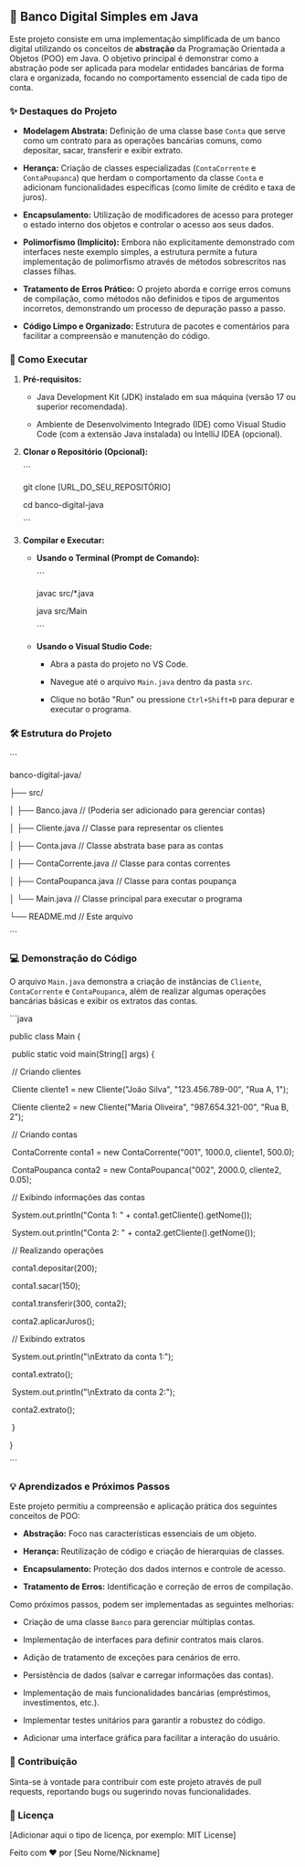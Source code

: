 ## 🏦 Banco Digital Simples em Java

Este projeto consiste em uma implementação simplificada de um banco digital utilizando os conceitos de **abstração** da Programação Orientada a Objetos (POO) em Java. O objetivo principal é demonstrar como a abstração pode ser aplicada para modelar entidades bancárias de forma clara e organizada, focando no comportamento essencial de cada tipo de conta.

### ✨ Destaques do Projeto

* **Modelagem Abstrata:** Definição de uma classe base `Conta` que serve como um contrato para as operações bancárias comuns, como depositar, sacar, transferir e exibir extrato.

* **Herança:** Criação de classes especializadas (`ContaCorrente` e `ContaPoupanca`) que herdam o comportamento da classe `Conta` e adicionam funcionalidades específicas (como limite de crédito e taxa de juros).

* **Encapsulamento:** Utilização de modificadores de acesso para proteger o estado interno dos objetos e controlar o acesso aos seus dados.

* **Polimorfismo (Implícito):** Embora não explicitamente demonstrado com interfaces neste exemplo simples, a estrutura permite a futura implementação de polimorfismo através de métodos sobrescritos nas classes filhas.

* **Tratamento de Erros Prático:** O projeto aborda e corrige erros comuns de compilação, como métodos não definidos e tipos de argumentos incorretos, demonstrando um processo de depuração passo a passo.

* **Código Limpo e Organizado:** Estrutura de pacotes e comentários para facilitar a compreensão e manutenção do código.

### 🚀 Como Executar

1.  **Pré-requisitos:**

    * Java Development Kit (JDK) instalado em sua máquina (versão 17 ou superior recomendada).

    * Ambiente de Desenvolvimento Integrado (IDE) como Visual Studio Code (com a extensão Java instalada) ou IntelliJ IDEA (opcional).

2.  **Clonar o Repositório (Opcional):**

    \`\`\`

    git clone \[URL\_DO\_SEU\_REPOSITÓRIO\]

    cd banco-digital-java

    \`\`\`

3.  **Compilar e Executar:**

    * **Usando o Terminal (Prompt de Comando):**

        \`\`\`

        javac src/\*.java

        java src/Main

        \`\`\`

    * **Usando o Visual Studio Code:**

        * Abra a pasta do projeto no VS Code.

        * Navegue até o arquivo `Main.java` dentro da pasta `src`.

        * Clique no botão "Run" ou pressione `Ctrl+Shift+D` para depurar e executar o programa.

### 🛠️ Estrutura do Projeto

\`\`\`

banco-digital-java/

├── src/

│   ├──   Banco.java         // (Poderia ser adicionado para gerenciar contas)

│   ├──   Cliente.java       // Classe para representar os clientes

│   ├──   Conta.java         // Classe abstrata base para as contas

│   ├──   ContaCorrente.java // Classe para contas correntes

│   ├──   ContaPoupanca.java // Classe para contas poupança

│   └──   Main.java          // Classe principal para executar o programa

└──   README.md             // Este arquivo

\`\`\`

### 💻 Demonstração do Código

O arquivo `Main.java` demonstra a criação de instâncias de `Cliente`, `ContaCorrente` e `ContaPoupanca`, além de realizar algumas operações bancárias básicas e exibir os extratos das contas.

\`\`\`java

public class Main {

​    public static void main(String\[\] args) {

​        // Criando clientes

​        Cliente cliente1 = new Cliente("João Silva", "123.456.789-00", "Rua A, 1");

​        Cliente cliente2 = new Cliente("Maria Oliveira", "987.654.321-00", "Rua B, 2");

​        // Criando contas

​        ContaCorrente conta1 = new ContaCorrente("001", 1000.0, cliente1, 500.0);

​        ContaPoupanca conta2 = new ContaPoupanca("002", 2000.0, cliente2, 0.05);

​        // Exibindo informações das contas

​        System.out.println("Conta 1: " + conta1.getCliente().getNome());

​        System.out.println("Conta 2: " + conta2.getCliente().getNome());

​        // Realizando operações

​        conta1.depositar(200);

​        conta1.sacar(150);

​        conta1.transferir(300, conta2);

​        conta2.aplicarJuros();

​        // Exibindo extratos

​        System.out.println("\\nExtrato da conta 1:");

​        conta1.extrato();

​        System.out.println("\\nExtrato da conta 2:");

​        conta2.extrato();

​    }

}

\`\`\`

### 💡 Aprendizados e Próximos Passos

Este projeto permitiu a compreensão e aplicação prática dos seguintes conceitos de POO:

* **Abstração:** Foco nas características essenciais de um objeto.

* **Herança:** Reutilização de código e criação de hierarquias de classes.

* **Encapsulamento:** Proteção dos dados internos e controle de acesso.

* **Tratamento de Erros:** Identificação e correção de erros de compilação.

Como próximos passos, podem ser implementadas as seguintes melhorias:

* Criação de uma classe `Banco` para gerenciar múltiplas contas.

* Implementação de interfaces para definir contratos mais claros.

* Adição de tratamento de exceções para cenários de erro.

* Persistência de dados (salvar e carregar informações das contas).

* Implementação de mais funcionalidades bancárias (empréstimos, investimentos, etc.).

* Implementar testes unitários para garantir a robustez do código.

* Adicionar uma interface gráfica para facilitar a interação do usuário.

### 🤝 Contribuição

Sinta-se à vontade para contribuir com este projeto através de pull requests, reportando bugs ou sugerindo novas funcionalidades.

### 📄 Licença

\[Adicionar aqui o tipo de licença, por exemplo: MIT License\]

Feito com ❤️ por \[Seu Nome/Nickname\]
